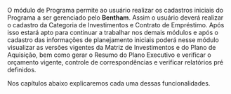 O módulo de Programa permite ao usuário realizar os cadastros iniciais do Programa a ser gerenciado pelo <b>Bentham</b>.
Assim o usuário deverá realizar o cadastro da Categoria de Investimentos e Contrato de Empréstimo. Após isso estará apto para continuar a trabalhar nos demais módulos e após o cadastro das informações de planejamento iniciais poderá nesse módulo visualizar as versões vigentes da Matriz de Investimentos e do Plano de Aquisição, bem como gerar o Resumo do Plano Executivo e verificar o orçamento vigente, controle de correspondências e verificar relatórios pré definidos.

Nos capítulos abaixo explicaremos cada uma dessas funcionalidades.